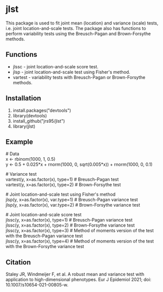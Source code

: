 # jlst
This package is used to fit joint mean (location) and variance (scale) tests, i.e. joint location-and-scale tests. The package also has functions to perform variability tests using the Breusch-Pagan and Brown-Forsythe methods.  

## Functions
* jlssc - joint location-and-scale score test. 
* jlsp - joint location-and-scale test using Fisher's method.  
* vartest - variability tests with Breusch-Pagan or Brown-Forsythe methods.  

## Installation
1. install.packages("devtools")
2. library(devtools)
3. install_github("jrs95/jlst")
4. library(jlst)  

## Example
\# Data  
x <- rbinom(1000, 1, 0.5)  
y <- 0.5 + 0.025\*x + rnorm(1000, 0, sqrt(0.005\*x)) + rnorm(1000, 0, 0.1)  

\# Variance test  
vartest(y, x=as.factor(x), type=1) # Breusch-Pagan test  
vartest(y, x=as.factor(x), type=2) # Brown-Forsythe test  

\# Joint location-and-scale test using Fisher's method   
jlsp(y, x=as.factor(x), var.type=1) # Breusch-Pagan variance test  
jlsp(y, x=as.factor(x), var.type=2) # Brown-Forsythe variance test  

\# Joint location-and-scale score test   
jlssc(y, x=as.factor(x), type=1) # Breusch-Pagan variance test  
jlssc(y, x=as.factor(x), type=2) # Brown-Forsythe variance test  
jlssc(y, x=as.factor(x), type=3) # Method of moments version of the test with the Breusch-Pagan variance test  
jlssc(y, x=as.factor(x), type=4) # Method of moments version of the test with the Brown-Forsythe variance test   

## Citation
Staley JR, Windmeijer F, et al. A robust mean and variance test with application to high-dimensional phenotypes. Eur J Epidemiol 2021; doi: 10.1007/s10654-021-00805-w.
